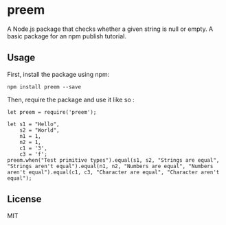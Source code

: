 # preem

A Node.js package that checks whether a given string is null or empty. A basic package for an npm publish tutorial.

## Usage

First, install the package using npm:

    npm install preem --save

Then, require the package and use it like so :

    let preem = require('preem');

    let s1 = "Hello",
        s2 = "World",
        n1 = 1,
        n2 = 1,
        c1 = '3',
        c3 = 'f';
    preem.when("Test primitive types").equal(s1, s2, "Strings are equal", "Strings aren't equal").equal(n1, n2, "Numbers are equal", "Numbers aren't equal").equal(c1, c3, "Character are equal", "Character aren't equal");

## License

MIT
